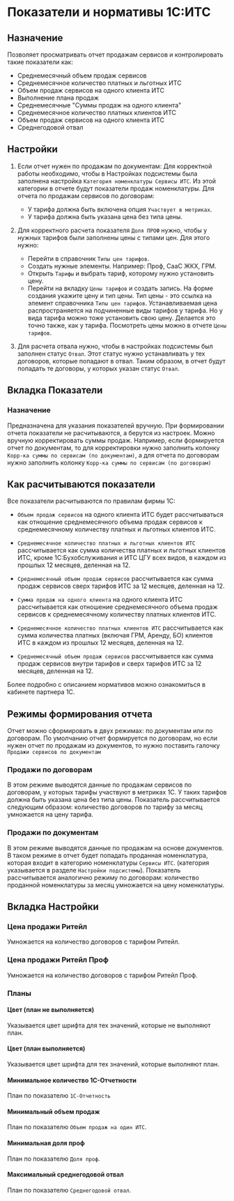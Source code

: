 # Показатели и нормативы 1С:ИТС

## Назначение

Позволяет просматривать отчет продажам сервисов и контролировать такие показатели как:

* Среднемесячный объем продаж сервисов
* Среднемесячное количество платных и льготных ИТС
* Объем продаж сервисов на одного клиента ИТС
* Выполнение плана продаж
* Среднемесячные "Суммы продаж на одного клиента"
* Среднемесячное количество платных клиентов ИТС
* Объем продаж сервисов на одного клиента ИТС
* Среднегодовой отвал

## Настройки

1. Если отчет нужен по продажам по документам:
Для корректной работы необходимо, чтобы в Настройках подсистемы была заполнена настройка ``Категория номенклатуры Сервисы ИТС``.
Из этой категории в отчете будут показатели продаж номенклатуры.
Для отчета по продажам сервисов по договорам:
    * У тарифа должна быть включена опция ``Участвует в метриках``.
    * У тарифа должна быть указана цена без типа цены.

2. Для корректного расчета показателя ``Доля ПРОФ`` нужно, чтобы у нужных тарифов были заполнены цены с типами цен. Для этого нужно:
    * Перейти в справочник ``Типы цен тарифов``.
    * Создать нужные элементы. Например: Проф, СааС ЖКХ, ГРМ.
    * Открыть ``Тарифы`` и выбрать тариф, которому нужно установить цену.
    * Перейти на вкладку ``Цены тарифов`` и создать запись. На форме создания укажите цену и тип цены. Тип цены - это ссылка на элемент справочника ``Типы цен тарифов``. Устанавливаемая цена распространяется на подчиненные виды тарифов у тарифа. Но у вида тарифа можно тоже установить свою цену. Делается это точно также, как у тарифа. Посмотреть цены можно в отчете ``Цены тарифов``.

3. Для расчета отвала нужно, чтобы в настройках подсистемы был заполнен статус ``Отвал``. Этот статус нужно устанавливать у тех договоров, которые попадают в отвал. Таким образом, в отчет будут попадать те договоры, у которых указан статус ``Отвал``.

## Вкладка Показатели

### Назначение

Предназначена для указания показателей вручную. При формировании отчета показатели не расчитываются, а берутся из настроек.
Можно вручную корректировать суммы продаж.
Например, если формируется отчет по документам, то для корректировки нужно заполнить колонку `Корр-ка суммы по сервисам (по документам)`, а для отчета по договорам нужно заполнить колонку `Корр-ка суммы по сервисам (по договорам)`

## Как расчитываются показатели

Все показатели расчитываются по правилам фирмы 1С:

* `Объем продаж сервисов` на одного клиента ИТС будет рассчитываться как отношение среднемесячного объема продаж сервисов к среднемесячному количеству
платных и льготных клиентов ИТС.

* `Среднемесячное количество платных и льготных клиентов ИТС` рассчитывается как сумма количества платных и льготных клиентов ИТС, кроме 1С:Бухобслуживания и
ИТС ЦГУ всех видов, в каждом из прошлых 12 месяцев, деленная на 12.

* `Среднемесячный объем продаж сервисов` рассчитывается как сумма продаж сервисов сверх тарифов ИТС за 12 месяцев, деленная на 12.

* `Сумма продаж на одного клиента` на одного клиента ИТС рассчитывается как отношение среднемесячного объема продаж сервисов к среднемесячному количеству платных клиентов ИТС.

* `Среднемесячное количество платных клиентов ИТС` рассчитывается как сумма количества платных (включая ГРМ, Аренду, БО) клиентов ИТС в каждом из прошлых 12 месяцев, деленная на 12.

* `Среднемесячный объем продаж сервисов` рассчитывается как сумма продаж сервисов внутри тарифов и сверх тарифов ИТС за 12 месяцев, деленная на 12.

Более подробно с описанием нормативов можно ознакомиться в кабинете партнера 1С.

## Режимы формирования отчета

Отчет можно сформировать в двух режимах: по документам или по договорам.
По умолчанию отчет формируется по договорам, но если нужен отчет по продажам из документов, то нужно поставить галочку `Продажи сервисов по документам`

### Продажи по договорам

В этом режиме выводятся данные по продажам сервисов по договорам, у которых тарифы участвуют в метриках 1С.
У таких тарифов должна быть указана цена без типа цены.
Показатель рассчитывается следующим образом: количество договоров по тарифу за месяц умножается на цену тарифа.

### Продажи по документам

В этом режиме выводятся данные по продажам на основе документов. В таком режиме в отчет будет попадать проданная номенклатура, которая входит в категорию номенклатуры `Сервисы ИТС`. (категория указывается в разделе `Настройки подсистемы`).
Показатель рассчитывается аналогично режиму по договорам: количество проданной номенклатуры за месяц умножается на цену номенклатуры.

## Вкладка Настройки

### Цена продажи Ритейл

Умножается на количество договоров с тарифом Ритейл.

### Цена продажи Ритейл Проф

Умножается на количество договоров с тарифом Ритейл Проф.

### Планы

#### Цвет (план не выполняется)

Указывается цвет шрифта для тех значений, которые не выполняют план.

#### Цвет (план выполняется)

Указывается цвет шрифта для тех значений, которые выполняют план.

#### Минимальное количество 1С-Отчетности

План по показателю `1С-Отчетность`

#### Минимальный объем продаж

План по показателю `Объем продаж на один ИТС`.

#### Минимальная доля проф

План по показателю `Доля проф`.

#### Максимальный среднегодовой отвал

План по показателю `Среднегодовой отвал`.
